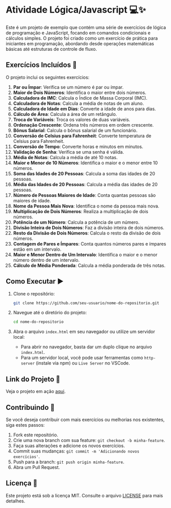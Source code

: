 # Atividade Lógica/Javascript 💻✨
Este é um projeto de exemplo que contém uma série de exercícios de lógica de programação e JavaScript, focando em comandos condicionais e cálculos simples. O projeto foi criado como um exercício de prática para iniciantes em programação, abordando desde operações matemáticas básicas até estruturas de controle de fluxo.

## Exercícios Incluídos 📝
O projeto inclui os seguintes exercícios:
1. **Par ou Ímpar**: Verifica se um número é par ou ímpar.
2. **Maior de Dois Números**: Identifica o maior entre dois números.
3. **Calculadora de IMC**: Calcula o Índice de Massa Corporal (IMC).
4. **Calculadora de Notas**: Calcula a média de notas de um aluno.
5. **Calculadora de Idade em Dias**: Converte a idade de anos para dias.
6. **Cálculo de Área**: Calcula a área de um retângulo.
7. **Troca de Variáveis**: Troca os valores de duas variáveis.
8. **Ordenação Crescente**: Ordena três números em ordem crescente.
9. **Bônus Salarial**: Calcula o bônus salarial de um funcionário.
10. **Conversão de Celsius para Fahrenheit**: Converte temperatura de Celsius para Fahrenheit.
11. **Conversão de Tempo**: Converte horas e minutos em minutos.
12. **Validação de Senha**: Verifica se uma senha é válida.
13. **Média de Notas**: Calcula a média de até 10 notas.
14. **Maior e Menor de 10 Números**: Identifica o maior e o menor entre 10 números.
15. **Soma das Idades de 20 Pessoas**: Calcula a soma das idades de 20 pessoas.
16. **Média das Idades de 20 Pessoas**: Calcula a média das idades de 20 pessoas.
17. **Número de Pessoas Maiores de Idade**: Conta quantas pessoas são maiores de idade.
18. **Nome da Pessoa Mais Nova**: Identifica o nome da pessoa mais nova.
19. **Multiplicação de Dois Números**: Realiza a multiplicação de dois números.
20. **Potência de um Número**: Calcula a potência de um número.
21. **Divisão Inteira de Dois Números**: Faz a divisão inteira de dois números.
22. **Resto da Divisão de Dois Números**: Calcula o resto da divisão de dois números.
23. **Contagem de Pares e Ímpares**: Conta quantos números pares e ímpares estão em um intervalo.
24. **Maior e Menor Dentro de Um Intervalo**: Identifica o maior e o menor número dentro de um intervalo.
25. **Cálculo de Média Ponderada**: Calcula a média ponderada de três notas.

## Como Executar ▶️
1. Clone o repositório:

   ```bash
   git clone https://github.com/seu-usuario/nome-do-repositorio.git
   ```

2. Navegue até o diretório do projeto:

   ```bash
   cd nome-do-repositorio
   ```

3. Abra o arquivo `index.html` em seu navegador ou utilize um servidor local:

   - Para abrir no navegador, basta dar um duplo clique no arquivo `index.html`.
   - Para um servidor local, você pode usar ferramentas como `http-server` (instale via npm) ou `Live Server` no VSCode.

## Link do Projeto 🚀

Veja o projeto em ação [aqui](https://condicionais-e-calculos.vercel.app/).

## Contribuindo 🌟

Se você deseja contribuir com mais exercícios ou melhorias nos existentes, siga estes passos:

1. Fork este repositório.
2. Crie uma nova branch com sua feature: `git checkout -b minha-feature`.
3. Faça suas alterações e adicione os novos exercícios.
4. Commit suas mudanças: `git commit -m 'Adicionando novos exercícios'`.
5. Push para a branch: `git push origin minha-feature`.
6. Abra um Pull Request.

## Licença 📜

Este projeto está sob a licença MIT. Consulte o arquivo [LICENSE](LICENSE) para mais detalhes.
